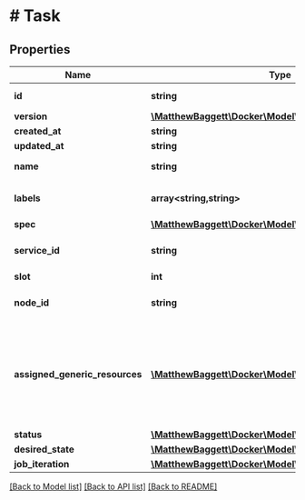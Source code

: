 # # Task

## Properties

Name | Type | Description | Notes
------------ | ------------- | ------------- | -------------
**id** | **string** | The ID of the task. | [optional]
**version** | [**\MatthewBaggett\Docker\Model\ObjectVersion**](ObjectVersion.md) |  | [optional]
**created_at** | **string** |  | [optional]
**updated_at** | **string** |  | [optional]
**name** | **string** | Name of the task. | [optional]
**labels** | **array<string,string>** | User-defined key/value metadata. | [optional]
**spec** | [**\MatthewBaggett\Docker\Model\TaskSpec**](TaskSpec.md) |  | [optional]
**service_id** | **string** | The ID of the service this task is part of. | [optional]
**slot** | **int** |  | [optional]
**node_id** | **string** | The ID of the node that this task is on. | [optional]
**assigned_generic_resources** | [**\MatthewBaggett\Docker\Model\GenericResourcesInner[]**](GenericResourcesInner.md) | User-defined resources can be either Integer resources (e.g, &#x60;SSD&#x3D;3&#x60;) or String resources (e.g, &#x60;GPU&#x3D;UUID1&#x60;). | [optional]
**status** | [**\MatthewBaggett\Docker\Model\TaskStatus**](TaskStatus.md) |  | [optional]
**desired_state** | [**\MatthewBaggett\Docker\Model\TaskState**](TaskState.md) |  | [optional]
**job_iteration** | [**\MatthewBaggett\Docker\Model\ObjectVersion**](ObjectVersion.md) |  | [optional]

[[Back to Model list]](../../README.md#models) [[Back to API list]](../../README.md#endpoints) [[Back to README]](../../README.md)
